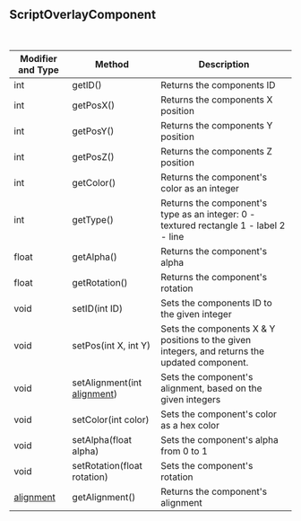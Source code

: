 
## ScriptOverlayComponent


<br>

Modifier and Type | Method | Description
------- | ------------- | -------------------------------------------------------------
int | getID() | Returns the components ID
int | getPosX() | Returns the components X position
int | getPosY() | Returns the components Y position
int | getPosZ() | Returns the components Z position
int | getColor() | Returns the component's color as an integer
int | getType() | Returns the component's type as an integer: 0 - textured rectangle   1 - label   2 - line
float | getAlpha() | Returns the component's alpha
float | getRotation() | Returns the component's rotation
void | setID(int ID) | Sets the components ID to the given integer
void | setPos(int X, int Y) | Sets the components X & Y positions to the given integers, and returns the updated component.
void | setAlignment(int [alignment](https://github.com/PewDizinho/CustomNPCPlus-Script-Documentation/blob/main/ConstantsTypes/OverlayAlignmentsTypes.md#alignments)) | Sets the component's alignment, based on the given integers
void | setColor(int color) | Sets the component's color as a hex color
void | setAlpha(float alpha) | Sets the component's alpha from 0 to 1
void | setRotation(float rotation) | Sets the component's rotation
[alignment](https://github.com/PewDizinho/CustomNPCPlus-Script-Documentation/blob/main/ConstantsTypes/OverlayAlignmentsTypes.md#alignments) | getAlignment() | Returns the component's alignment



